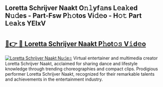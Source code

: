 ## Loretta Schrijver Naakt O𝚗𝚕yf𝚊ns L𝚎a𝚔ed N𝚞𝚍es - Part-Fsw P𝚑𝚘tos Vi𝚍𝚎o - H𝚘𝚝 Part L𝚎a𝚔s YEIxV

# <h2><a href="http://kfexv6g.oniu.top/?m=Loretta+Schrijver+Naakt">🔗👉 🔴 Loretta Schrijver Naakt P𝚑ot𝚘𝚜 V𝚒d𝚎o</a></h2>

[![Loretta Schrijver Naakt Nu𝚍e𝚜](https://i.imgur.com/0qMVB7G.gif)](http://kfexv6g.oniu.top/?m=Loretta+Schrijver+Naakt)
Virtual entertainer and multimedia creator Loretta Schrijver Naakt, acclaimed for sharing dance and lifestyle knowledge through trending choreographies and compact clips. Prodigious performer Loretta Schrijver Naakt, recognized for their remarkable talents and achievements in the entertainment industry.  
